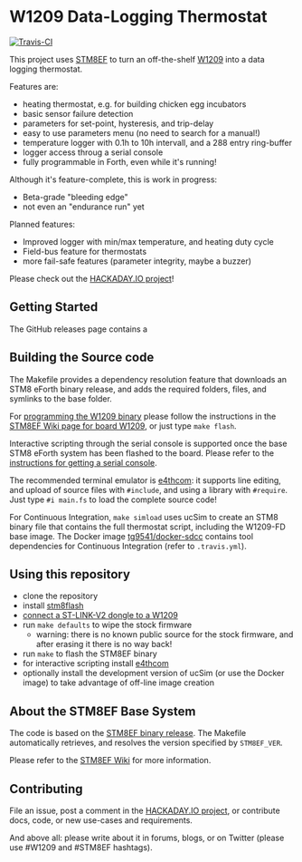 # W1209 Data-Logging Thermostat

[![Travis-CI](https://travis-ci.org/TG9541/W1209.svg?branch=master)](https://travis-ci.org/TG9541/stm8ef)

This project uses [STM8EF](https://github.com/TG9541/stm8ef) to turn an off-the-shelf [W1209][] into a data logging thermostat.

Features are:

* heating thermostat, e.g. for building chicken egg incubators
* basic sensor failure detection
* parameters for set-point, hysteresis, and trip-delay
* easy to use parameters menu (no need to search for a manual!)
* temperature logger with 0.1h to 10h intervall, and a 288 entry ring-buffer
* logger access throug a serial console
* fully programmable in Forth, even while it's running!

Although it's feature-complete, this is work in progress:

* Beta-grade "bleeding edge"
* not even an "endurance run" yet

Planned features:

* Improved logger with min/max temperature, and heating duty cycle
* Field-bus feature for thermostats
* more fail-safe features (parameter integrity, maybe a buzzer)

Please check out the [HACKADAY.IO project][HAD1]!

## Getting Started

The GitHub releases page contains a

## Building the Source code

The Makefile provides a dependency resolution feature that downloads an STM8 eForth binary release, and adds the required folders, files, and symlinks to the base folder.

For [programming the W1209 binary](https://github.com/TG9541/W1209/blob/master/out/W1209-FD/W1209-FD.ihx) please follow the instructions in the [STM8EF Wiki page for board W1209](
https://github.com/TG9541/stm8ef/wiki/Board-W1209#flashing-the-stm8ef-binary), or just type `make flash`.

Interactive scripting through the serial console is supported once the base STM8 eForth system has been flashed to the board. Please refer to the [instructions for getting a serial console](https://github.com/TG9541/stm8ef/wiki/Board-W1209#serial-communication-through-the-key-pins).

The recommended terminal emulator is [e4thcom](https://wiki.forth-ev.de/doku.php/en:projects:e4thcom): it supports line editing, and upload of source files with `#include`, and using a library with `#require`. Just type `#i main.fs` to load the complete source code!

For Continuous Integration, `make simload` uses ucSim to create an STM8 binary file that contains the full thermostat script, including the W1209-FD base image. The Docker image [tg9541/docker-sdcc](https://hub.docker.com/r/tg9541/docker-sdcc/) contains tool dependencies for Continuous Integration (refer to `.travis.yml`).

## Using this repository

* clone the repository
* install [stm8flash](https://github.com/vdudouyt/stm8flash)
* [connect a ST-LINK-V2 dongle to a W1209][W1209]
* run `make defaults` to wipe the stock firmware
  * warning: there is no known public source for the stock firmware, and after erasing it there is no way back!
* run `make` to flash the STM8EF binary
* for interactive scripting install [e4thcom](
https://wiki.forth-ev.de/doku.php/en:projects:e4thcom)
* optionally install the development version of ucSim (or use the Docker image) to take advantage of off-line image creation

## About the STM8EF Base System

The code is based on the [STM8EF binary release](https://github.com/TG9541/stm8ef/releases). The Makefile automatically retrieves, and resolves the version specified by `STM8EF_VER`.

Please refer to the [STM8EF Wiki](https://github.com/TG9541/stm8ef/wiki) for more information.

## Contributing

File an issue, post a comment in the [HACKADAY.IO project][HAD1], or contribute docs, code, or new use-cases and requirements.

And above all: please write about it in forums, blogs, or on Twitter (please use #W1209 and #STM8EF hashtags).

[HAD1]: https://hackaday.io/project/26258-w1209-data-logging-thermostat
[W1209]: https://github.com/TG9541/stm8ef/wiki/Board-W1209
